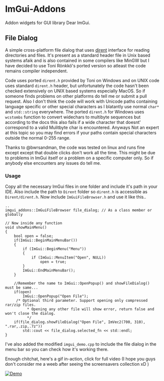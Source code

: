 
# ImGui-Addons
Addon widgets for GUI library Dear ImGui.

## File Dialog
A simple cross-platform file dialog that uses [dirent](https://github.com/tronkko/dirent) interface for reading directories and files. It's present as a standard header file in Unix based systems afaik and is also contained in some compilers like MinGW but I have decided to use Toni Rönkkö's ported version so atleast the code remains compiler independent. 

Code uses ported `dirent.h` provided by Toni on Windows and on UNIX code uses standard `dirent.h` header, but unfortunately the code hasn't been checked extensively on UNIX based systems especially MacOS. So if someone finds problems on other platforms do tell me or submit a pull request. Also I don't think the code will work with Unicode paths containing language specific or other special characters as I blatantly use normal `char*` and `std::string` everywhere. The ported `dirent.h` for Windows uses `wcstombs` function to convert widechars to multibyte sequences but according to the docs this also fails if a wide character that doesnt' correspond to a valid Mulitbyte char is encountered. Anyways Not an expert at this topic so you may find errors if your paths contain special characters outside the normal 0-255 range.

Thanks to @bwrsandman, the code was tested on linux and runs fine except except that double clicks don't work all the time. This might be due to problems in ImGui itself or a problem on a specific computer only. So if anybody else encounters any issues do tell me.

### Usage
Copy all the necessary ImGui files in one folder and include it's path in your IDE. Also include the path to `Dirent` folder so `dirent.h` is accessible as `Dirent/dirent.h`. Now include `ImGuiFileBrowser.h` and use it like this..
```
..
imgui_addons::ImGuiFileBrowser file_dialog; // As a class member or globally

// Now inside any function
void showMainMenu()
{
	bool open = false;
	if(ImGui::BeginMainMenuBar())
	{
	    if (ImGui::BeginMenu("Menu"))
	    {
	        if (ImGui::MenuItem("Open", NULL))
	            open = true;
	    }
	    ImGui::EndMainMenuBar();
	}
	
	//Remember the name to ImGui::OpenPopup() and showFileDialog() must be same...
	if(open)
	    ImGui::OpenPopup("Open File");
	 /* Optional third parameter. Support opening only compressed rar/zip files. 
          * Opening any other file will show error, return false and won't close the dialog.
          */
	if(file_dialog.showFileDialog("Open File", ImVec2(700, 310), ".rar,.zip,.7z"))
	    std::cout << file_dialog.selected_fn << std::endl;
}
```
I've also added the modified `imgui_demo.cpp` to include the file dialog in the menu bar so you can check how it's working there.

Enough chitchat, here's a gif in-action, click for full video (I hope you guys don't consider me a weeb after seeing the screensavers collection xD )

[![Demo](https://i.imgur.com/HcwKNmi.gif)](https://www.youtube.com/watch?v=cPyfgYFdiy0)

